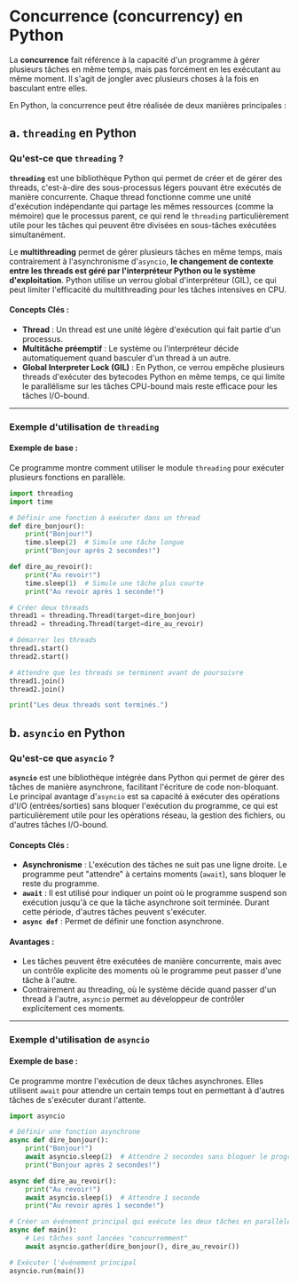 # Concurrence (concurrency) en Python

La **concurrence** fait référence à la capacité d'un programme à gérer plusieurs tâches en même temps, mais pas forcément en les exécutant au même moment. Il s'agit de jongler avec plusieurs choses à la fois en basculant entre elles.

En Python, la concurrence peut être réalisée de deux manières principales :

## a. `threading` en Python

### Qu'est-ce que `threading` ?

**`threading`** est une bibliothèque Python qui permet de créer et de gérer des threads, c'est-à-dire des sous-processus légers pouvant être exécutés de manière concurrente. Chaque thread fonctionne comme une unité d'exécution indépendante qui partage les mêmes ressources (comme la mémoire) que le processus parent, ce qui rend le `threading` particulièrement utile pour les tâches qui peuvent être divisées en sous-tâches exécutées simultanément.

Le **multithreading** permet de gérer plusieurs tâches en même temps, mais contrairement à l'asynchronisme d'`asyncio`, **le changement de contexte entre les threads est géré par l'interpréteur Python ou le système d'exploitation**. Python utilise un verrou global d'interpréteur (GIL), ce qui peut limiter l'efficacité du multithreading pour les tâches intensives en CPU.

#### Concepts Clés :
- **Thread** : Un thread est une unité légère d'exécution qui fait partie d'un processus.
- **Multitâche préemptif** : Le système ou l'interpréteur décide automatiquement quand basculer d'un thread à un autre.
- **Global Interpreter Lock (GIL)** : En Python, ce verrou empêche plusieurs threads d'exécuter des bytecodes Python en même temps, ce qui limite le parallélisme sur les tâches CPU-bound mais reste efficace pour les tâches I/O-bound.

---

### Exemple d'utilisation de `threading`

#### Exemple de base :

Ce programme montre comment utiliser le module `threading` pour exécuter plusieurs fonctions en parallèle.


```python
import threading
import time

# Définir une fonction à exécuter dans un thread
def dire_bonjour():
    print("Bonjour!")
    time.sleep(2)  # Simule une tâche longue
    print("Bonjour après 2 secondes!")

def dire_au_revoir():
    print("Au revoir!")
    time.sleep(1)  # Simule une tâche plus courte
    print("Au revoir après 1 seconde!")

# Créer deux threads
thread1 = threading.Thread(target=dire_bonjour)
thread2 = threading.Thread(target=dire_au_revoir)

# Démarrer les threads
thread1.start()
thread2.start()

# Attendre que les threads se terminent avant de poursuivre
thread1.join()
thread2.join()

print("Les deux threads sont terminés.")
```

## b. `asyncio` en Python

### Qu'est-ce que `asyncio` ?

**`asyncio`** est une bibliothèque intégrée dans Python qui permet de gérer des tâches de manière asynchrone, facilitant l'écriture de code non-bloquant. Le principal avantage d'`asyncio` est sa capacité à exécuter des opérations d'I/O (entrées/sorties) sans bloquer l'exécution du programme, ce qui est particulièrement utile pour les opérations réseau, la gestion des fichiers, ou d'autres tâches I/O-bound.

#### Concepts Clés :
- **Asynchronisme** : L'exécution des tâches ne suit pas une ligne droite. Le programme peut "attendre" à certains moments (`await`), sans bloquer le reste du programme.
- **`await`** : Il est utilisé pour indiquer un point où le programme suspend son exécution jusqu'à ce que la tâche asynchrone soit terminée. Durant cette période, d'autres tâches peuvent s'exécuter.
- **`async def`** : Permet de définir une fonction asynchrone.

#### Avantages :
- Les tâches peuvent être exécutées de manière concurrente, mais avec un contrôle explicite des moments où le programme peut passer d'une tâche à l'autre.
- Contrairement au threading, où le système décide quand passer d'un thread à l'autre, `asyncio` permet au développeur de contrôler explicitement ces moments.

---

### Exemple d'utilisation de `asyncio`

#### Exemple de base :

Ce programme montre l'exécution de deux tâches asynchrones. Elles utilisent `await` pour attendre un certain temps tout en permettant à d'autres tâches de s'exécuter durant l'attente.

```python
import asyncio

# Définir une fonction asynchrone
async def dire_bonjour():
    print("Bonjour!")
    await asyncio.sleep(2)  # Attendre 2 secondes sans bloquer le programme
    print("Bonjour après 2 secondes!")

async def dire_au_revoir():
    print("Au revoir!")
    await asyncio.sleep(1)  # Attendre 1 seconde
    print("Au revoir après 1 seconde!")

# Créer un événement principal qui exécute les deux tâches en parallèle
async def main():
    # Les tâches sont lancées "concurremment"
    await asyncio.gather(dire_bonjour(), dire_au_revoir())

# Exécuter l'événement principal
asyncio.run(main())
```